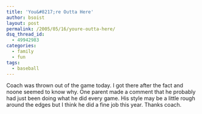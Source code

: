 ```yaml
---
title: 'You&#8217;re Outta Here'
author: bsoist
layout: post
permalink: /2005/05/16/youre-outta-here/
dsq_thread_id:
  - 49942983
categories:
  - family
  - fun
tags:
  - baseball
---
```

Coach was thrown out of the game today. I got there after the fact and noone seemed to know why. One parent made a comment that he probably had just been doing what he did every game. His style may be a little rough around the edges but I think he did a fine job this year. Thanks coach.
